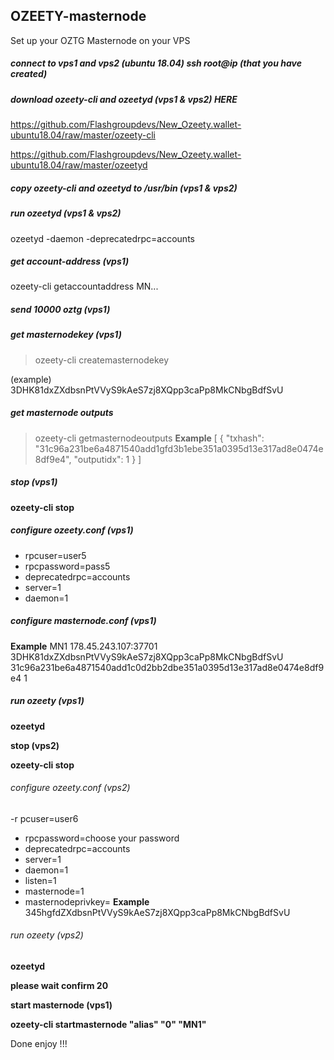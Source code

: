 
## OZEETY-masternode

Set up your OZTG Masternode on your VPS

##### connect to vps1 and vps2 (ubuntu 18.04) ssh root@ip (that you have created)

##### download ozeety-cli and ozeetyd (vps1 & vps2) HERE

https://github.com/Flashgroupdevs/New_Ozeety.wallet-ubuntu18.04/raw/master/ozeety-cli

https://github.com/Flashgroupdevs/New_Ozeety.wallet-ubuntu18.04/raw/master/ozeetyd

##### copy ozeety-cli and ozeetyd to /usr/bin (vps1 & vps2)



##### run ozeetyd (vps1 & vps2)

ozeetyd -daemon -deprecatedrpc=accounts

##### get account-address (vps1)

ozeety-cli getaccountaddress MN... 

##### send 10000 oztg (vps1)

##### get masternodekey (vps1)

> ozeety-cli createmasternodekey

(example) 3DHK81dxZXdbsnPtVVyS9kAeS7zj8XQpp3caPp8MkCNbgBdfSvU

##### get masternode outputs
> ozeety-cli getmasternodeoutputs
**Example**
[
  {
    "txhash": "31c96a231be6a4871540add1gfd3b1ebe351a0395d13e317ad8e0474e8df9e4",
    "outputidx": 1
  }
]

##### stop (vps1)

**ozeety-cli stop**

##### configure ozeety.conf (vps1)

- rpcuser=user5
- rpcpassword=pass5
- deprecatedrpc=accounts
- server=1
- daemon=1

##### configure masternode.conf (vps1)

**Example** MN1 178.45.243.107:37701 3DHK81dxZXdbsnPtVVyS9kAeS7zj8XQpp3caPp8MkCNbgBdfSvU 31c96a231be6a4871540add1c0d2bb2dbe351a0395d13e317ad8e0474e8df9e4 1

##### run ozeety (vps1)

**ozeetyd**

**stop (vps2)**

**ozeety-cli stop**

###### configure ozeety.conf (vps2)

-r pcuser=user6
- rpcpassword=choose your password
- deprecatedrpc=accounts
- server=1
- daemon=1
- listen=1
- masternode=1
- masternodeprivkey=  **Example** 345hgfdZXdbsnPtVVyS9kAeS7zj8XQpp3caPp8MkCNbgBdfSvU

###### run ozeety (vps2)

**ozeetyd**

**please wait confirm 20**

**start masternode (vps1)**

**ozeety-cli startmasternode "alias" "0" "MN1"**


Done enjoy !!!
